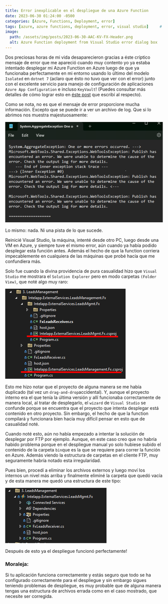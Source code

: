 ```yaml
---
title: Error inexplicable en el despliegue de una Azure Function
date: 2023-06-30 01:24:00 -0500
categories: [Azure, Functions, Deployment, error]
tags: [azure, azure functions, deployment, error, visual studio]     # TAG names should always be lowercase
image:
  path: /assets/img/posts/2023-06-30-AAC-KV-FX-Header.png
  alt: Azure Function deployment from Visual Studio error dialog box
---
```


Dos preciosas horas de mi vida desaparecieron gracias a éste críptico mensaje de error que me apareció cuando muy contento yo ya estaba intentado desplegar mi Azure Function en Azure luego de que ya funcionaba perfectamente en mi entorno usando lo último del modelo `Isolated` en `dotnet 7` (aclaro que ésto no tuvo que ver con el error) junto con el excelente servicio para manejo de configuración de aplicaciones `Azure App Configuration` e incluso `KeyVault`! (Puedes consultar más detalles de cómo lograr esto en [éste post](https://blog.warnov.com/posts/AAC-KV-FX/) que escribí al respecto).

Como se nota, no es que el mensaje de error proporcione mucha información. Excepto que se puede ir a ver un archivo de log. Que si lo abrimos nos muestra majestuosamente:

![Archivo de log inútil](/assets/img/posts/2023-08-01-Azure-Function-Deployment-Failure-Useless-Log-File.png)

Lo mismo: nada. Ni una pista de lo que sucede.

Reinicié Visual Studio, la máquina, intenté desde otro PC, luego desde una VM en Azure, y siempre tuve el mismo error, aún cuando ya había podido desplegar esta función antes. Además el hecho de que la function corriera impecablemente en cualquiera de las máquinas que probé hacía que me confundiera más.

Solo fue cuando la divina providencia de pura casualidad hizo que `Visual Studio` me mostrara el `Solution Explorer` pero en modo carpetas `(Folder View)`, que noté algo muy raro:

![Ventajas de la vista de carpeta o Folder View](/assets/img/posts/2023-08-01-Azure-Function-Deployment-Failure-Blessed-Folder-View.png)

Esto me hizo notar que el proyecto de alguna manera se me había duplicado (tal vez un `drag-and-drop`accidental). Y, aunque el proyecto interno era el que tenía la última versión y allí funcionaba correctamente de manera local, al tratar de desplegarlo, el `wizard` de `Visual Studio` se confunde porque se encuentra que el proyecto que intenta desplegar está contenido en otro proyecto. Sin embargo, el hecho de que la function compilará y funcionara bien hacía muy difícil pensar en esto que de casualidad noté.

Cuando noté esto, aún no había empezado a intentar la solución de desplegar por FTP por ejemplo. Aunque, en este caso creo que no habría habido problema porque en el despliegue manual yo solo hubiese subido el contenido de la carpeta `bin`que es la que se requiere para correr la función en Azure. Además viendo la estructura de carpetas en el cliente FTP, muy seguramente habría notado esta irregularidad.

Pues bien, procedí a eliminar los archivos externos y luego moví los internos un nivel más arriba y finalmente eliminé la carpeta que quedó vacía y de esta manera me quedó una estructura de este tipo:

![Estructura de archivos corregida](/assets/img/posts/2023-08-01-Azure-Function-Deployment-Failure-Fixed-File-Structure.png)

Después de esto ya el despliegue funcionó perfectamente!

### Moraleja: 

Si tu aplicación funciona correctamente y estás seguro que todo se ha configurado correctamente para el despliegue y sin embargo sigues teniendo problemas de despliegue, es muy probable que de alguna manera tengas una estructura de archivos errada como en el caso mostrado, que necesite ser corregida.

